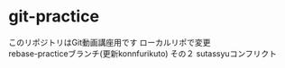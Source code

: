 # git-practice
このリポジトリはGit動画講座用です
ローカルリポで変更  
rebase-practiceブランチ(更新konnfurikuto)
その２
sutassyuコンフリクト